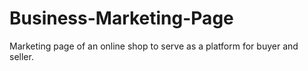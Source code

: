# Business-Marketing-Page
Marketing page of an online shop to serve as a platform for buyer and seller.
